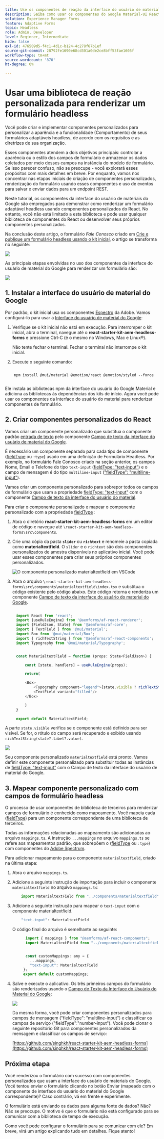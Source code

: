 ```yaml
---
title: Use os componentes de reação da interface do usuário de material do Google para renderizar um formulário headless
description: Saiba como usar os componentes do Google Material-UI React para renderizar um formulário headless. Este guia abrangente o orienta pelo processo passo a passo para criar componentes personalizados do Headless Adaptive Forms para mapear e usar os componentes do Google Material-UI React para estilizar um formulário adaptável headless.
solution: Experience Manager Forms
feature: Adaptive Forms
topic: Headless
role: Admin, Developer
level: Beginner, Intermediate
hide: false
exl-id: 476509d5-f4c1-4d1c-b124-4c278f67b1ef
source-git-commit: 28792fe1690e68cd301a0de2ce8bff53fae1605f
workflow-type: tm+mt
source-wordcount: '870'
ht-degree: 0%

---
```



# Usar uma biblioteca de reação personalizada para renderizar um formulário headless

<!-- This article is completely missing the image ALT tags (descriptions) for each added image asset. That is impacting the CQI score for Experience Manager in a negative way. Be sure you add the required missing image ALT tags.  -->

Você pode criar e implementar componentes personalizados para personalizar a aparência e a funcionalidade (Comportamento) de seus formulários adaptáveis headless, de acordo com os requisitos e as diretrizes de sua organização.

Esses componentes atendem a dois objetivos principais: controlar a aparência ou o estilo dos campos de formulário e armazenar os dados coletados por meio desses campos na instância do modelo de formulário. Se isso parecer confuso, não se preocupe - você explorará esses propósitos com mais detalhes em breve. Por enquanto, vamos nos concentrar nas etapas iniciais de criação de componentes personalizados, renderização do formulário usando esses componentes e uso de eventos para salvar e enviar dados para um endpoint REST.

Neste tutorial, os componentes da interface do usuário de materiais do Google são empregados para demonstrar como renderizar um formulário adaptável headless usando componentes personalizados do React. No entanto, você não está limitado a esta biblioteca e pode usar qualquer biblioteca de componentes do React ou desenvolver seus próprios componentes personalizados.

Na conclusão deste artigo, o formulário _Fale Conosco_ criado em [Crie e publique um formulário headless usando o kit inicial](create-and-publish-a-headless-form.md), o artigo se transforma no seguinte:

![](assets/headless-adaptive-form-with-google-material-ui-components.png)


As principais etapas envolvidas no uso dos componentes da interface do usuário de material do Google para renderizar um formulário são:

![](assets/headless-forms-graphics-source-main.svg)

## &#x200B;1. Instalar a interface do usuário de material do Google

Por padrão, o kit inicial usa os componentes [Espectro](https://spectrum.adobe.com/) da Adobe. Vamos configurá-lo para usar a [Interface do usuário de material do Google](https://mui.com/):

1. Verifique se o kit inicial não está em execução. Para interromper o kit inicial, abra o terminal, navegue até o **react-starter-kit-aem-headless-forms** e pressione Ctrl-C (é o mesmo no Windows, Mac e Linux®).

   Não tente fechar o terminal. Fechar o terminal não interrompe o kit inicial.

1. Execute o seguinte comando:

```shell
    
    npm install @mui/material @emotion/react @emotion/styled --force
    
```

Ele instala as bibliotecas npm da interface do usuário do Google Material e adiciona as bibliotecas às dependências dos kits de início. Agora você pode usar os componentes da Interface do usuário do material para renderizar componentes de formulário.


## &#x200B;2. Criar componentes personalizados do React

Vamos criar um componente personalizado que substitua o componente padrão [entrada de texto](https://spectrum.adobe.com/page/text-field/) pelo componente [Campo de texto da interface do usuário de material do Google](https://mui.com/material-ui/react-text-field/).

É necessário um componente separado para cada tipo de componente ([fieldType](https://opensource.adobe.com/aem-forms-af-runtime/storybook/?path=/story/reference-json-properties-fieldtype--text-input) ou `:type`) usado em uma definição de Formulário Headless. Por exemplo, no formulário Fale Conosco criado na seção anterior, os campos Nome, Email e Telefone do tipo `text-input` ([fieldType: &quot;text-input&quot;](https://opensource.adobe.com/aem-forms-af-runtime/storybook/?path=/docs/adaptive-form-components-text-input-field--def)) e o campo de mensagem é do tipo `multiline-input` ([&quot;fieldType&quot;: &quot;multiline-input&quot;](https://opensource.adobe.com/aem-forms-af-runtime/storybook/?path=/docs/reference-json-properties-fieldtype--multiline-input)).


Vamos criar um componente personalizado para sobrepor todos os campos de formulário que usam a propriedade [fieldType: &quot;text-input&quot;](https://opensource.adobe.com/aem-forms-af-runtime/storybook/?path=/docs/adaptive-form-components-text-input-field--def) com o componente [Campo de texto da interface do usuário do material](https://mui.com/material-ui/react-text-field/).


Para criar o componente personalizado e mapear o componente personalizado com a propriedade [fieldType](https://opensource.adobe.com/aem-forms-af-runtime/storybook/?path=/docs/adaptive-form-components-text-input-field--def) :

1. Abra o diretório **react-starter-kit-aem-headless-forms** em um editor de código e navegue até `\react-starter-kit-aem-headless-forms\src\components`.


1. Crie uma cópia da pasta **`slider`** ou **`richtext`** e renomeie a pasta copiada como **materialtextfield**. O `slider` e o `richtext` são dois componentes personalizados de amostra disponíveis no aplicativo inicial. Você pode usar esses componentes para criar seus próprios componentes personalizados.

   ![O componente personalizado materialtextfield em VSCode](/help/assets/richtext-custom-component-in-vscode.png)

1. Abra o arquivo `\react-starter-kit-aem-headless-forms\src\components\materialtextfield\index.tsx` e substitua o código existente pelo código abaixo. Este código retorna e renderiza um componente [Campo de texto da interface do usuário do material do Google](https://mui.com/material-ui/react-text-field/).

```JavaScript
 
     import React from 'react';
     import {useRuleEngine} from '@aemforms/af-react-renderer';
     import {FieldJson, State} from '@aemforms/af-core';
     import { TextField } from '@mui/material';
     import Box from '@mui/material/Box';
     import { richTextString } from '@aemforms/af-react-components';
     import Typography from '@mui/material/Typography';


     const MaterialtextField = function (props: State<FieldJson>) {

         const [state, handlers] = useRuleEngine(props);

         return(

         <Box>
             <Typography component="legend">{state.visible ? richTextString(state?.label?.value): ""} </Typography>
             <TextField variant="filled"/>
         </Box>

         )
     }

     export default MaterialtextField;
```


A parte `state.visible` verifica se o componente está definido para ser visível. Se for, o rótulo do campo será recuperado e exibido usando `richTextString(state?.label?.value)`.

![](/help/assets/material-text-field.png)


Seu componente personalizado `materialtextfield` está pronto. Vamos definir este componente personalizado para substituir todas as instâncias de [fieldType: &quot;text-input&quot;](https://opensource.adobe.com/aem-forms-af-runtime/storybook/?path=/docs/adaptive-form-components-text-input-field--def) com o Campo de texto da interface do usuário de material do Google.

## &#x200B;3. Mapear componente personalizado com campos de formulário headless

O processo de usar componentes de biblioteca de terceiros para renderizar campos de formulário é conhecido como mapeamento. Você mapeia cada ([fieldType](https://opensource.adobe.com/aem-forms-af-runtime/storybook/?path=/story/reference-json-properties-fieldtype--text-input)) para um componente correspondente de uma biblioteca de terceiros.

Todas as informações relacionadas ao mapeamento são adicionadas ao arquivo `mappings.ts`. A instrução `...mappings` no arquivo `mappings.ts` se refere aos mapeamentos padrão, que sobrepõem o ([fieldType](https://opensource.adobe.com/aem-forms-af-runtime/storybook/?path=/story/reference-json-properties-fieldtype--text-input) ou `:type`) com componentes do [Adobe Spectrum](https://spectrum.adobe.com/page/text-field/).

Para adicionar mapeamento para o componente `materialtextfield`, criado na última etapa:

1. Abra o arquivo `mappings.ts`.

1. Adicione a seguinte instrução de importação para incluir o componente `materialtextfield` no arquivo `mappings.ts`:


   ```JavaScript
       import MaterialtextField from "../components/materialtextfield";
   ```

1. Adicione a seguinte instrução para mapear o `text-input` com o componente materialtextfield.


   ```JavaScript
       "text-input": MaterialtextField
   ```

   O código final do arquivo é semelhante ao seguinte:

   ```JavaScript
         import { mappings } from "@aemforms/af-react-components";
         import MaterialtextField from "../components/materialtextfield";
   
   
         const customMappings: any = {
           ...mappings,
           "text-input": MaterialtextField
        };
        export default customMappings;
   ```

1. Salve e execute o aplicativo. Os três primeiros campos do formulário são renderizados usando o [Campo de Texto da Interface do Usuário do Material do Google](https://mui.com/material-ui/react-text-field/):

   ![](assets/material-text-field-form-rendetion.png)


   Da mesma forma, você pode criar componentes personalizados para campos de mensagem (&quot;fieldType&quot;: &quot;multiline-input&quot;) e classificar os campos de serviço (&quot;fieldType&quot;:&quot;number-input&quot;). Você pode clonar o seguinte repositório Git para componentes personalizados da mensagem e classificar os campos de serviço:

   [https://github.com/singhkh/react-starter-kit-aem-headless-forms](https://github.com/singhkh/react-starter-kit-aem-headless-forms)

## Próxima etapa

Você renderizou o formulário com sucesso com componentes personalizados que usam a interface do usuário de materiais do Google. Você tentou enviar o formulário clicando no botão Enviar (mapeado com o componente de interface do usuário do material do Google correspondente)? Caso contrário, vá em frente e experimente.

O formulário está enviando os dados para alguma fonte de dados? Não? Não se preocupe. O motivo é que o formulário não está configurado para se comunicar com a biblioteca de tempo de execução.

Como você pode configurar o formulário para se comunicar com ele? Em breve, virá um artigo explicando tudo em detalhes. Fique atento!
